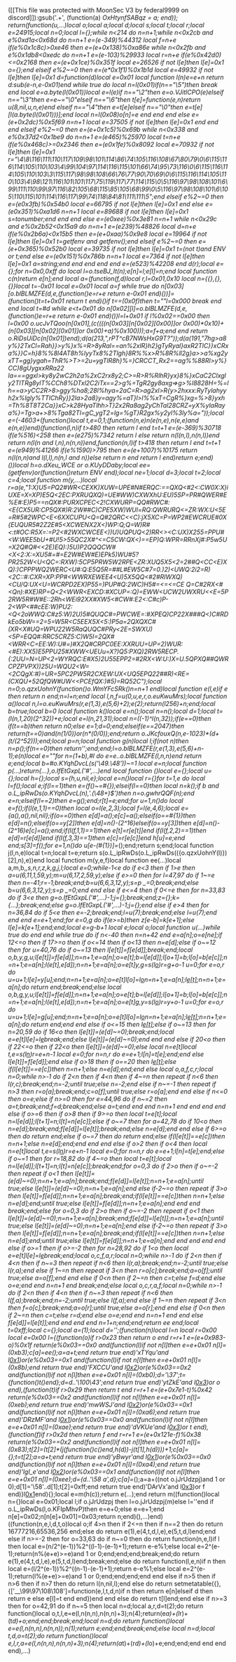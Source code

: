 ([[This file was protected with MoonSec V3 by federal9999 on discord]]):gsub('.+', (function(a) _OxHtynfSABqz = a; end)); return(function(u,...)local o;local a;local d;local s;local t;local r;local e=24915;local n=0;local l={};while n<214 do n=n+1;while n<0x2cb and e%0xd1a<0x68d do n=n+1 e=(e-349)%44312 local f=n+e if(e%0x1c8c)>0xe46 then e=(e+0x138)%0xa86e while n<0x2fb and e%0x1db8<0xedc do n=n+1 e=(e-103)%29933 local r=n+e if(e%0x42d0)<=0x2168 then e=(e+0x1ce)%0x351f local e=26526 if not l[e]then l[e]=0x1 o={};end elseif e%2~=0 then e=(e*0x1f1)%0x1b1d local e=49932 if not l[e]then l[e]=0x1 d=function(d)local e=0x01 local function l(n)e=e+n return d:sub(e-n,e-0x01)end while true do local n=l(0x01)if(n=="\5")then break end local e=a.byte(l(0x01))local e=l(e)if n=="\2"then e=o.VJitlCPO(e)elseif n=="\3"then e=e~="\0"elseif n=="\6"then t[e]=function(e,n)return u(8,nil,u,n,e)end elseif n=="\4"then e=t[e]elseif n=="\0"then e=t[e][l(a.byte(l(0x01)))];end local n=l(0x08)o[n]=e end end end else e=(e+0x2dc)%0x5f69 n=n+1 local e=37505 if not l[e]then l[e]=0x1 end end end elseif e%2~=0 then e=(e+0x1c5)%0x69b while n<0x338 and e%0x37d2<0x1be9 do n=n+1 e=(e*465)%25970 local t=n+e if(e%0x468c)>=0x2346 then e=(e*0x1fe)%0x8092 local e=70932 if not l[e]then l[e]=0x1 r="\4\8\116\111\110\117\109\98\101\114\86\74\105\116\108\67\80\79\0\6\115\116\114\105\110\103\4\99\104\97\114\116\115\101\66\74\95\73\116\0\6\115\116\114\105\110\103\3\115\117\98\98\108\66\76\77\90\70\69\0\6\115\116\114\105\110\103\4\98\121\116\101\101\117\75\119\117\77\114\115\0\5\116\97\98\108\101\6\99\111\110\99\97\116\82\105\68\115\85\105\68\99\0\5\116\97\98\108\101\6\105\110\115\101\114\116\117\99\74\118\84\81\111\111\5";end elseif e%2~=0 then e=(e*0x3fb)%0x54b0 local e=66795 if not l[e]then l[e]=0x1 end else e=(e*0x351)%0xa1d6 n=n+1 local e=89688 if not l[e]then l[e]=0x1 s=tonumber;end end end else e=(e*0xee)%0x3e81 n=n+1 while n<0x29c and e%0x2b52<0x15a9 do n=n+1 e=(e*239)%48826 local d=n+e if(e%0x2b6a)<0x15b5 then e=(e+0xaa)%0x9e8 local e=19964 if not l[e]then l[e]=0x1 t=getfenv and getfenv();end elseif e%2~=0 then e=(e+0x365)%0x52b0 local e=39735 if not l[e]then l[e]=0x1 t=(not t)and _ENV or t;end else e=(e*0x151)%0x786b n=n+1 local e=7364 if not l[e]then l[e]=0x1 a=string;end end end end end e=(e*523)%42208 end d(r);local e={};for n=0x0,0xff do local l=o.tseBJ_It(n);e[n]=l;e[l]=n;end local function c(n)return e[n];end local a=(function(f,d)local r,l=0x01,0x10 local n={{},{},{}}local t=-0x01 local e=0x01 local a=f while true do n[0x03][o.blBLMZFE(d,e,(function()e=r+e return e-0x01 end)())]=(function()t=t+0x01 return t end)()if t==(0x0f)then t=""l=0x000 break end end local t=#d while e<t+0x01 do n[0x02][l]=o.blBLMZFE(d,e,(function()e=r+e return e-0x01 end)())l=l+0x01 if l%0x02==0x00 then l=0x00 o.ucJvTQoo(n[0x01],(c((((n[0x03][n[0x02][0x00]]or 0x00)*0x10)+(n[0x03][n[0x02][0x01]]or 0x00)+a)%0x100)));a=f+a;end end return o.RiDsUiDc(n[0x01])end);d(a(213,",rPT_^cB7NWsHxG9T?"));d(a(191,"7hg>a8y%}2TxCl=Rah}}>y%}x%=R>8yRal==an%2xlR}h2}gTyRyal}axR2TlC}}xCRxa%}}C=h}8%%8l4AT8h%lyyTx8%2Tlgh}8R%%x>R%8R%ll2g}a>>a%xg2yxTT=gg}ygah=ThR%>T>=2u=ygTlR8h}%=}CRCCT_Rx2==ag%%88Rl>y%}CC)8gUygxxRRa22 la===ggxl>ky8y2wC2h2a%2xC2rx8y2;C>=R>R%RlhR}yx}8%}xCaC2Clxgly2TlTRg8ylT%CCh8%DTxl2C2iTx==2>g%=TgR2gy8axg=>g>%l8828H=%=lh==a>yCC2R>8>ggy%ha8;28l%hya=2aC=R>ag2xl>R{y>2hxxx:RyTylahyyh2x%lgly%TTlChRy}}2la>2a8}y=agy%=aT}l>l%%xT=CgR%}xg=%>8}yxh=Th%8T8T2Ca}}xC>k28HyaTlhh>T}2x2Ra8ag2yChTal28CRZ=yX%ylaRaya%}=Tg>a+>8%Tga82Tl=gC_ygT2=lg=%gT}R2gx%y2yl%3ly%a="));local e=(-4603+(function()local t,e=0,1;(function(n,e)n(e(n,e),n(e,e)and e(n,e))end)(function(l,n)if t>480 then return l end t=t+1 e=(e-369)%30718 if(e%516)<258 then e=(e*275)%7342 return l else return n(l(n,l),n(n,l))end return n(l(n and l,n),n(n,n))end,function(n,l)if t>418 then return l end t=t+1 e=(e*949)%41266 if(e%1590)>795 then e=(e+1007)%10175 return n(l(n,n)and l(l,l),n(n,l and n))else return n end return l end)return e;end)())local h=o.dXeu_WCE or o.KUyDDaby;local ee=(getfenv)or(function()return _ENV end);local ne=1;local d=3;local t=2;local c=4;local function m(y,...)local r=a(e,"1:X)U5=PQ2#WR<CEXK)XUW=UPE#N#ERQC:==QXQ<#2<:CW0X:X)iUXE=X=XP)E5Q<2EC:PXRUQXQ)=UE#WW)CXWXhU:EU)5SP=PR#QWER#E%E#:E)P5==nQX#:PURXCPEC<2!CXWURP=QQ#RWC#:<E{CX5UR:CP5QX#)R:2W##C)CPE5XW)WUl=RQ:QWRURQ<=ZR:WX:U<5E=R#5#2WPC<E<6XXCUPU<Q=Q#2QRC<<C):jX5XC=P=WP2#EWCRUE#0X{EUQUR5#2Z2E#5<XCWENX2X<)WP:Q;Q=W)R#<:t#OC:R5X=:=P2<#2WXCWCEE<))U)UQPUQ<2)RR<><C:UX)X255=PPU#<W:WEE5bU+#U!5>55QC2X#^<=C5CW:QX<)==EP)Q:WPR=RRnXj#:P5w5U=X2Q#Q#<<2E)EQ):)5U)P2QQQCW#<X<2:X:=XU5#=#=E2W#EW#E)EPk5)WU#5?PR252W<U<QC=:RXW):5CP5PRW5W2RPE<ZR:XUQ5X5<2=2##Q<CC<E)XQ):)CPPPWQ2WERC<U_#:Q:E5Q5R=##L#EW5C#7=0.)2)<UWQ:2i2=R)<2C::#:CXR=XP:PP#<WWRXEWEE4<U)5X5QQ<#2#RIWXQ)<CU/Q:UX<U=WCRPD2EX)P55=)PUP#Q:2WC)H5#=<=<=CE Q=C#2RX<#<Qn):#XE)RP=Q<2<WWR<EXCD:#XCUP=:Q)=EWW<UCW2UWXRU<<E=5P2RW5R#W#E::2Rh<WEi92XX#XW5<#CW#:E2<:C#c)P-2<WP<##cEE:W)PU2:<Q<2oWWQ:C#z5:W)2U)5#QUQC#=PWCWE=:#XPEQ)CP22X###Q<)C#RDkEo5bW==2=5=W5R<C5EEX5X<5:)P5a=2QXQXC#(XR<X#UQ=WPU22W5RaQUQC#PRy<2E=SWXU)<5P=EQQ#:RRC5CRZ5:C)W5I=2QX#<WRR<C=EE:W):U#=)#X2Q#CRPC0EE:XXRUU=UP=2)WUR:<#E):XX5)E5PPU25#XWW<UEUu=X?)Q5:PXQ)2RW5RECP.{:2UU=N=UP<2=WYRQC:E#X5)2U55EPP2=#2RX<W:U:)X=U.5QPXQ##QWRCPZPVPX))25U=WQU2<W=<2CQgX:#)=UR=5PC2PW5R2CXEW:UX<UQ5EPQ22##R)<RE=(CXQU+52QfQW#UW<<PCEfQX:)#5)=RQ52C");local n=0;o.qzxUohnY(function()o.WmYFcSRk()n=n+1 end)local function e(l,e)if e then return n end;n=l+n;end local l,n,f=u(0,u,e,r,o.euKwuMrs);local function a()local n,l=o.euKwuMrs(r,e(1,3),e(5,6)+2);e(2);return(l*256)+n;end;local b=true;local b=0 local function k()local e=n();local n=n();local d=1;local t=(l(n,1,20)*(2^32))+e;local e=l(n,21,31);local n=((-1)^l(n,32));if(e==0)then if(t==b)then return n*0;else e=1;d=0;end;elseif(e==2047)then return(t==0)and(n*(1/0))or(n*(0/0));end;return o.JKcfouxQ(n,e-1023)*(d+(t/(2^52)));end;local p=n;local function g(n)local l;if(not n)then n=p();if(n==0)then return'';end;end;l=o.blBLMZFE(r,e(1,3),e(5,6)+n-1);e(n)local e=""for n=(1+b),#l do e=e..o.blBLMZFE(l,n,n)end return e;end;local b=#o.KYqhDvcL(s('\49.\48'))~=1 local e=n;local function p(...)return{...},o.IfEtGxpL('#',...)end local function _()local e={};local u={};local h={};local s={h,u,nil,e};local e=n()local r={}for t=1,e do local l=f();local e;if(l==1)then e=(f()~=#{});elseif(l==0)then local n=k();if b and o.L_ipRwDs(o.KYqhDvcL(n),'.(\48+)$')then n=o.gwhrQQF_(n);end e=n;elseif(l==2)then e=g();end;r[t]=e;end;for u=1,n()do local e=f();if(l(e,1,1)==0)then local o=l(e,2,3);local f=l(e,4,6);local e={a(),a(),nil,nil};if(o==0)then e[d]=a();e[c]=a();elseif(o==#{1})then e[d]=n();elseif(o==y[2])then e[d]=n()-(2^16)elseif(o==y[3])then e[d]=n()-(2^16)e[c]=a();end;if(l(f,1,1)==1)then e[t]=r[e[t]]end if(l(f,2,2)==1)then e[d]=r[e[d]]end if(l(f,3,3)==1)then e[c]=r[e[c]]end h[u]=e;end end;s[3]=f();for e=1,n()do u[e-(#{1})]=_();end;return s;end;local function j(l,n,e)local t=n;local t=e;return s(o.L_ipRwDs(o.L_ipRwDs(({o.qzxUohnY(l)})[2],n),e))end local function m(y,e,f)local function ee(...)local a,m,b,_,s,n,r,z,k,g,j,l;local e=0;while-1<e do if e<3 then if 1>e then a=u(6,11,1,59,y);m=u(6,17,2,59,y);else if e>=0 then for l=47,97 do if 1~=e then n=-41;r=-1;break;end;b=u(6,6,3,12,y);s=p _=0;break;end;else b=u(6,6,3,12,y);s=p _=0;end end else if e<=4 then if 0<=e then for n=33,83 do if 3<e then g=o.IfEtGxpL('#',...)-1;j={};break;end;z={};k={...};break;end;else g=o.IfEtGxpL('#',...)-1;j={};end else if e>4 then for n=36,84 do if 5<e then e=-2;break;end;l=u(7);break;end;else l=u(7);end end end e=e+1;end;for e=0,g do if(e>=b)then z[e-b]=k[e+1];else l[e]=k[e+1];end;end;local e=g-b+1 local e;local o;local function u(...)while true do end end while true do if n<-40 then n=n+42 end e=a[n];o=e[ne];if 12<=o then if 17>=o then if o<=14 then if o<13 then n=e[d];else if o~=12 then for u=40,76 do if o~=13 then l[e[t]]=f[e[d]];break;end;local o,b,y,g,u;l[e[t]]=f[e[d]];n=n+1;e=a[n];o=e[t];b=l[e[d]];l[o+1]=b;l[o]=b[e[c]];n=n+1;e=a[n];l(e[t],e[d]);n=n+1;e=a[n];o=e[t]y,g=s(l[o](h(l,o+1,e[d])))r=g+o-1 u=0;for e=o,r do u=u+1;l[e]=y[u];end;n=n+1;e=a[n];o=e[t]l[o]=l[o](h(l,o+1,r))n=n+1;e=a[n];l[e[t]]();n=n+1;e=a[n];do return end;break;end;else local o,b,g,y,u;l[e[t]]=f[e[d]];n=n+1;e=a[n];o=e[t];b=l[e[d]];l[o+1]=b;l[o]=b[e[c]];n=n+1;e=a[n];l(e[t],e[d]);n=n+1;e=a[n];o=e[t]g,y=s(l[o](h(l,o+1,e[d])))r=y+o-1 u=0;for e=o,r do u=u+1;l[e]=g[u];end;n=n+1;e=a[n];o=e[t]l[o]=l[o](h(l,o+1,r))n=n+1;e=a[n];l[e[t]]();n=n+1;e=a[n];do return end;end end else if o<=15 then l[e[t]]();else if o~=13 then for n=20,59 do if 16<o then l[e[t]]=(e[d]~=0);break;end;local e=e[t]l[e]=l[e](h(l,e+1,r))break;end;else l[e[t]]=(e[d]~=0);end end end else if 20<o then if 22<=o then if 22<o then l[e[t]]=(e[d]~=0);else local n=e[t]local t,e=s(l[n](h(l,n+1,e[d])))r=e+n-1 local e=0;for n=n,r do e=e+1;l[n]=t[e];end;end else l[e[t]]=f[e[d]];end else if o>18 then if o==20 then l[e[t]]();else if(l[e[t]]==e[c])then n=n+1;else n=e[d];end;end else local o,a,f,c,r;local n=0;while n>-1 do if 2<n then if 4<n then if 4~=n then repeat if n<6 then l(r,c);break;end;n=-2;until true;else n=-2;end else if n~=-1 then repeat if n>3 then r=o[a];break;end;c=o[f];until true;else r=o[a];end end else if n<=0 then o=e;else if n>=0 then for e=44,96 do if n~=2 then a=t;break;end;f=d;break;end;else a=t;end end end n=n+1 end end end end else if o>=6 then if o>8 then if 9>=o then local t=e[t];local n=l[e[d]];l[t+1]=n;l[t]=n[e[c]];else if o~=7 then for a=42,78 do if 10<o then n=e[d];break;end;f[e[d]]=l[e[t]];break;end;else n=e[d];end end else if 6>=o then do return end;else if o~=7 then do return end;else if(l[e[t]]==e[c])then n=n+1;else n=e[d];end;end end end else if o>2 then if o<4 then local n=e[t]local t,e=s(l[n](h(l,n+1,e[d])))r=e+n-1 local e=0;for n=n,r do e=e+1;l[n]=t[e];end;else if o~=1 then for r=18,82 do if 4~=o then local t=e[t];local n=l[e[d]];l[t+1]=n;l[t]=n[e[c]];break;end;for o=0,3 do if 2>o then if o~=-2 then repeat if o<1 then l[e[t]]=(e[d]~=0);n=n+1;e=a[n];break;end;f[e[d]]=l[e[t]];n=n+1;e=a[n];until true;else l[e[t]]=(e[d]~=0);n=n+1;e=a[n];end else if-2~=o then repeat if 3>o then l[e[t]]=f[e[d]];n=n+1;e=a[n];break;end;if(l[e[t]]==e[c])then n=n+1;else n=e[d];end;until true;else l[e[t]]=f[e[d]];n=n+1;e=a[n];end end end break;end;else for o=0,3 do if 2>o then if o~=-2 then repeat if o<1 then l[e[t]]=(e[d]~=0);n=n+1;e=a[n];break;end;f[e[d]]=l[e[t]];n=n+1;e=a[n];until true;else l[e[t]]=(e[d]~=0);n=n+1;e=a[n];end else if-2~=o then repeat if 3>o then l[e[t]]=f[e[d]];n=n+1;e=a[n];break;end;if(l[e[t]]==e[c])then n=n+1;else n=e[d];end;until true;else l[e[t]]=f[e[d]];n=n+1;e=a[n];end end end end end else if o>=1 then if o>=-2 then for n=28,92 do if 1<o then local e=e[t]l[e]=l[e](h(l,e+1,r))break;end;local o,c,f,a,r;local n=0;while n>-1 do if 2<n then if 4<n then if n~=3 then repeat if n<6 then l(r,a);break;end;n=-2;until true;else l(r,a);end else if 1~=n then repeat if 3<n then r=o[c];break;end;a=o[f];until true;else a=o[f];end end else if 0<n then if 2~=n then c=t;else f=d;end else o=e;end end n=n+1 end break;end;else local o,c,r,a,f;local n=0;while n>-1 do if 2<n then if 4<n then if n~=3 then repeat if n<6 then l(f,a);break;end;n=-2;until true;else l(f,a);end else if 1~=n then repeat if 3<n then f=o[c];break;end;a=o[r];until true;else a=o[r];end end else if 0<n then if 2~=n then c=t;else r=d;end else o=e;end end n=n+1 end end else f[e[d]]=l[e[t]];end end end end n=1+n;end;end;return ee end;local t=0xff;local c={};local a=(1);local d='';(function(n)local l=n local r=0x00 local e=0x00 l={(function(o)if r>0x23 then return o end r=r+1 e=(e+0x983-o)%0x1f return(e%0x03==0x0 and(function(l)if not n[l]then e=e+0x01 n[l]=(0xb3);c[a]=ee();a=a+t;end return true end)'xTYqu'and l[0x1](0x181+o))or(e%0x03==0x1 and(function(l)if not n[l]then e=e+0x01 n[l]=(0x8b);end return true end)'FXCCU'and l[0x2](o+0x336))or(e%0x03==0x2 and(function(l)if not n[l]then e=e+0x01 n[l]=(0xb0);d='\37';t={function()t()end};d=d..'\100\43';end return true end)'ytZkE'and l[0x3](o+0x3c4))or o end),(function(t)if r>0x29 then return t end r=r+1 e=(e+0x7e1-t)%0x42 return(e%0x03==0x2 and(function(l)if not n[l]then e=e+0x01 n[l]=(0xeb);end return true end)'mwWSJ'and l[0x2](0x3a1+t))or(e%0x03==0x1 and(function(l)if not n[l]then e=e+0x01 n[l]=(0xa6);end return true end)'DRzMF'and l[0x1](t+0x391))or(e%0x03==0x0 and(function(l)if not n[l]then e=e+0x01 n[l]=(0xae);end return true end)'dVKUe'and l[0x3](t+0x67))or t end),(function(f)if r>0x2d then return f end r=r+1 e=(e+0x121e-f)%0x38 return(e%0x03==0x2 and(function(l)if not n[l]then e=e+0x01 n[l]=(0x83);t[2]=(t[2]*(j(function()c()end,h(d))-j(t[1],h(d))))+1;c[a]={};t=t[2];a=a+t;end return true end)'yBwyr'and l[0x1](0x83+f))or(e%0x03==0x0 and(function(l)if not n[l]then e=e+0x01 n[l]=(0xa4);end return true end)'lgI_e'and l[0x2](f+0x71))or(e%0x03==0x1 and(function(l)if not n[l]then e=e+0x01 n[l]=(0xee);d={d..'\58 a',d};c[a]=_();a=a+((not o.jJrUdzpj)and 1 or 0);d[1]='\58'..d[1];t[2]=0xff;end return true end)'DArVx'and l[0x3](f+0xfb))or f end)}l[0x1](0x18d6)end){};local e=m(h(c));return e(...);end return m((function()local n={}local e=0x01;local l;if o.jJrUdzpj then l=o.jJrUdzpj(m)else l=''end if o.L_ipRwDs(l,o.KFIpMhvP)then e=e+0;else e=e+1;end n[e]=0x02;n[n[e]+0x01]=0x03;return n;end)(),...)end)((function(n,e,l,d,t,o)local o;if 4>n then if 2<=n then if n==2 then do return 16777216,65536,256 end;else do return e(1),e(4,t,d,l,e),e(5,t,d,l)end;end else if n>=-2 then for o=33,63 do if n~=0 then do return function(n,e,l)if l then local e=(n/2^(e-1))%2^((l-1)-(e-1)+1);return e-e%1;else local e=2^(e-1);return(n%(e+e)>=e)and 1 or 0;end;end;end;break;end;do return e(1),e(4,t,d,l,e),e(5,t,d,l)end;break;end;else do return function(l,e,n)if n then local e=(l/2^(e-1))%2^((n-1)-(e-1)+1);return e-e%1;else local e=2^(e-1);return(l%(e+e)>=e)and 1 or 0;end;end;end;end end else if n>5 then if n>6 then if n>7 then do return l(n,nil,l);end else do return setmetatable({},{['__\99\97\108\108']=function(e,l,t,d,n)if n then return e[n]elseif d then return e else e[l]=t end end})end end else do return t[l]end;end else if n>=3 then for o=42,91 do if n~=5 then local n=d;local a,r,d=t(2);do return function()local o,t,l,e=e(l,n(n,n),n(n,n)+3);n(4);return(e*a)+(l*r)+(t*d)+o;end;end;break;end;local n=d;do return function()local e=e(l,n(n,n),n(n,n));n(1);return e;end;end;break;end;else local n=d;local t,d,o=t(2);do return function()local e,l,r,a=e(l,n(n,n),n(n,n)+3);n(4);return(a*t)+(r*d)+(l*o)+e;end;end;end end end end),...)
